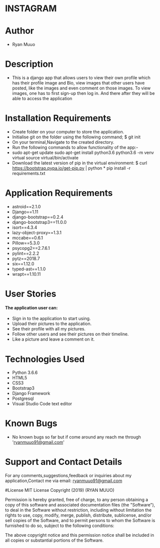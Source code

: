 # INSTAGRAM


# Author
* Ryan Muuo



# Description
* This is a django app that allows users to view their own profile which has their profile image and Bio, view images that other users have posted, like the images and even comment on those images. To view images, one has to first sign-up then log in. And there after they will be able to access the application

# Installation Requirements
* Create folder on your computer to store the application.
* Initialise git on the folder using the following command; $ git init
* On your terminal,Navigate to the created directory.
* Run the following commands to allow functionality of the app:-
* sudo apt-get update sudo apt-get install python3.6 python3.6 -m venv virtual source virtual/bin/activate
* Download the latest version of pip in the virtual environment: $ curl https://bootstrap.pypa.io/get-pip.py | python * pip install -r requirements.txt

# Application Requirements
* astroid==2.1.0
* Django==1.11
* django-bootstrap==0.2.4
* django-bootstrap3==11.0.0
* isort==4.3.4
* lazy-object-proxy==1.3.1
* mccabe==0.6.1
* Pillow==5.3.0
* psycopg2==2.7.6.1
* pylint==2.2.2
* pytz==2018.7
* six==1.12.0
* typed-ast==1.1.0
* wrapt==1.10.11

# User Stories
#### The application user can:

* Sign in to the application to start using.
* Upload their pictures to the application.
* See their profile with all my pictures.
* Follow other users and see their pictures on their timeline.
* Like a picture and leave a comment on it.

# Technologies Used
* Python 3.6.6
* HTML5
* CSS3
* Bootstrap3
* Django Framework
* Postgresql
* Visual Studio Code text editor

# Known Bugs
* No known bugs so far but if come around any reach me through 'ryanmuuo91@gmail.com'

# Support and Contact Details
For any comments,suggestions,feedback or inquiries about my application,Contact me via email: ryanmuuo91@gmail.com

#License
MIT License Copyright (2019) (RYAN MUUO)

Permission is hereby granted, free of charge, to any person obtaining a copy of this software and associated documentation files (the "Software"), to deal in the Software without restriction, including without limitation the rights to use, copy, modify, merge, publish, distribute, sublicense, and/or sell copies of the Software, and to permit persons to whom the Software is furnished to do so, subject to the following conditions:

The above copyright notice and this permission notice shall be included in all copies or substantial portions of the Software.
